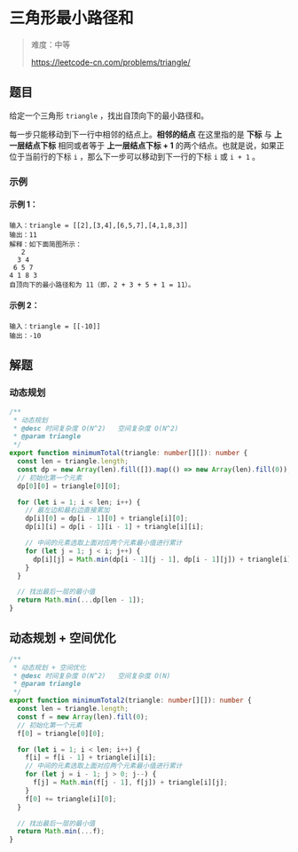 # 三角形最小路径和

> 难度：中等
>
> https://leetcode-cn.com/problems/triangle/

## 题目

给定一个三角形 `triangle` ，找出自顶向下的最小路径和。

每一步只能移动到下一行中相邻的结点上。**相邻的结点** 在这里指的是 **下标** 与 **上一层结点下标** 相同或者等于 **上一层结点下标 + 1** 的两个结点。也就是说，如果正位于当前行的下标 `i` ，那么下一步可以移动到下一行的下标 `i` 或 `i + 1` 。

### 示例

#### 示例 1：

```
输入：triangle = [[2],[3,4],[6,5,7],[4,1,8,3]]
输出：11
解释：如下面简图所示：
   2
  3 4
 6 5 7
4 1 8 3
自顶向下的最小路径和为 11（即，2 + 3 + 5 + 1 = 11）。
```

#### 示例 2：

```
输入：triangle = [[-10]]
输出：-10
```

## 解题

### 动态规划

```typescript
/**
 * 动态规划
 * @desc 时间复杂度 O(N^2)   空间复杂度 O(N^2)
 * @param triangle
 */
export function minimumTotal(triangle: number[][]): number {
  const len = triangle.length;
  const dp = new Array(len).fill([]).map(() => new Array(len).fill(0));
  // 初始化第一个元素
  dp[0][0] = triangle[0][0];

  for (let i = 1; i < len; i++) {
    // 最左边和最右边直接累加
    dp[i][0] = dp[i - 1][0] + triangle[i][0];
    dp[i][i] = dp[i - 1][i - 1] + triangle[i][i];

    // 中间的元素选取上面对应两个元素最小值进行累计
    for (let j = 1; j < i; j++) {
      dp[i][j] = Math.min(dp[i - 1][j - 1], dp[i - 1][j]) + triangle[i][j];
    }
  }

  // 找出最后一层的最小值
  return Math.min(...dp[len - 1]);
}
```

## 动态规划 + 空间优化

```typescript
/**
 * 动态规划 + 空间优化
 * @desc 时间复杂度 O(N^2)   空间复杂度 O(N)
 * @param triangle
 */
export function minimumTotal2(triangle: number[][]): number {
  const len = triangle.length;
  const f = new Array(len).fill(0);
  // 初始化第一个元素
  f[0] = triangle[0][0];

  for (let i = 1; i < len; i++) {
    f[i] = f[i - 1] + triangle[i][i];
    // 中间的元素选取上面对应两个元素最小值进行累计
    for (let j = i - 1; j > 0; j--) {
      f[j] = Math.min(f[j - 1], f[j]) + triangle[i][j];
    }
    f[0] += triangle[i][0];
  }

  // 找出最后一层的最小值
  return Math.min(...f);
}
```